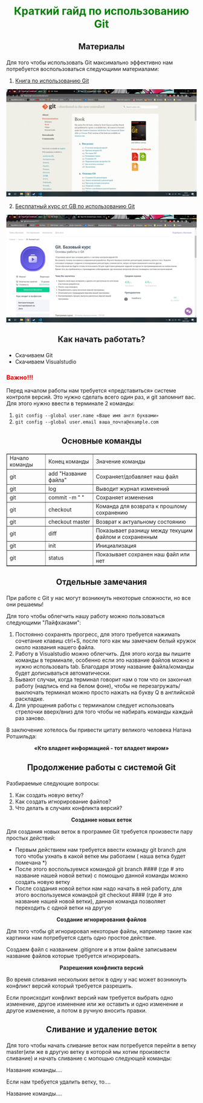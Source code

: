# <p align="center" style='color:green'>Краткий гайд по использованию Git</p>
## <p align="center">Материалы</p>

Для того чтобы использовать Git максимально эффективно нам потребуется воспользоваться следующими материалами:

1. <p><a href="https://git-scm.com/book/ru/v2">Книга по использованию Git</a></p> 
<p><img src="1.jpg"></p>

2. <p><a href="https://gb.ru/courses/1117">Бесплатный курс от GB по использованию Git</a></p>
<p><img src="2.jpg"></p> 

## <p align="center">Как начать работать?</p>

* Скачиваем Git
* Скачиваем Visualstudio

### <p style='color:red'> Важно!!!</p>

Перед началом работы нам требуется «представиться» системе контроля версий. Это нужно сделать всего один раз, и git запомнит вас. Для этого нужно ввести в терминале 2 команды:
1. `git config --global user.name «Ваше имя англ буквами»`
2. `git config --global user.email ваша_почта@example.com`

## <p align="center">Основные команды</p>

<p align="center">
<body>
  <table border="1">
   <tr>
     <td>Начало команды</td>
     <td>Конец команды</td>
     <td>Значение команды</td>
   </tr>
   <tr>
     <td>git</td>
     <td>add "Название файла"</td>
     <td>Сохраняет/добавляет наш файл</td>
  </tr>
  <tr>
     <td>git</td>
     <td>log</td>
     <td>Выводит журнал изменений </td>
  </tr>
  <tr>
     <td>git</td>
     <td>commit -m " "</td>
     <td>Сохраняет изменения </td>
  </tr>
  <tr>
     <td>git</td>
     <td>checkout</td>
     <td>Команда для возврата к прошлому сохранению</td>
  </tr>
  <tr>
     <td>git</td>
     <td>checkout master</td>
     <td>Возврат к актуальному состоянию</td>
  </tr>
   <tr>
     <td>git</td>
     <td>diff</td>
     <td>Показывает разницу между текущим файлом и сохраненным</td>
  </tr>
    <tr>
     <td>git</td>
     <td>init</td>
     <td>Инициализация</td>
  </tr>
    <tr>
     <td>git</td>
     <td>status</td>
     <td>Показывает сохранен наш файл или нет</td>
    </tr>
 </table>
 </body>
</p>

## <p align="center">**Отдельные замечания**</p>

При работе с Git у нас могут возникнуть некоторые сложности, но все они решаемы!

Для того чтобы облегчить нашу работу можно пользоваться следующими "Лайфхаками":

1. Постоянно сохранять прогресс, для этого требуется нажимать сочетание клавиш ctrl+S, после того как мы замечаем белый кружок около названия нашего файла.
2. Работу в Visualstudio можно облегчить. Для этого когда вы пишите команды в терминале, особенно если это название файлов можно и нужно использовать tab. Благодаря этому название файла/команды будет дописываться автоматически. 
3. Бывают случаи, когда терминал говорит нам о том что он закончил работу (надпись end на белом фоне), чтобы не перезагружать/выключать терминал можно просто нажать на букву Q в английской раскладке.
4. Для упрощения работы с терминалом следует использовать стрелочки вверх/вниз для того чтобы не набирать команды каждый раз заново.

В заключение хотелось бы привести цитату великого человека Натана Ротшильда:

**<p align="center"> «Кто владеет информацией - тот владеет миром»</p>**

## <p align="center">Продолжение работы с системой Git</p>

Разбираемые следующие вопросы:
1. Как создать новую ветку?
2. Как создать игнорирование файлов?
3. Что делать в случаях конфликта версий?

**<p align="center"> Создание новых веток</p>**

Для создания новых веток в программе Git требуется произвести пару простых действий:

* Первым действием нам требуется ввести команду git branch для того чтобы ухнать в какой ветке мы работаем ( наша ветка будет помечана *)
* После этого воспользуемся командой git branch #### (где # это название нашей новой ветки) с помощью данной команды можно создать новую ветку
* После создания новой ветки нам надо начать в ней работу, для этого воспользуемся командой git checkout #### (где # это название нашей новой ветки), данная команда позволяет переходить с одной ветки на другую

**<p align="center"> Создание игнорирования файлов</p>**

Для того чтобы git игнорировал некоторые файлы, например такие как картинки нам потребуется сдеть одно простое действие.

Создаем файл с названием .gitignore и в этом файле записываем название файлов которые требуется игнорировать.

**<p align="center"> Разрешения конфликта версий</p>** 

Во время сливания нескольких веток в одну у нас может возникнуть конфликт версий который требуется разрешить.

Если происходит конфликт версий нам требуется выбрать одно изменение, другое изменение или же оставить и одно изменение и другое изменение, а потом в ручную вносить правки.

## <p align="center">Сливание и удаление веток</p>

Для того чтобы начать сливание веток нам потребуется перейти в ветку master(или же в другую ветку в которой мы хотим произвести сливание) и начать сливание с мопощью следующей команды:

Название команды....

Если нам требуется удалить ветку, то....

Название команды....